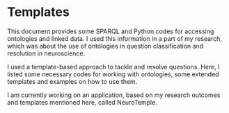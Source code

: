 # Templates
This document provides some SPARQL and Python codes for accessing ontologies and linked data. I used this information in a part of my research, which was about the use of ontologies in question classification and resolution in neuroscience.

I used a template-based approach to tackle and resolve questions. Here, I listed some necessary codes for working with ontologies, some extended templates and examples on how to use them.

I am currently working on an application, based on my research outcomes and templates mentioned here, called NeuroTemple.
